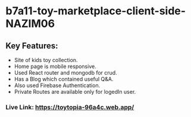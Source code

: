 # b7a11-toy-marketplace-client-side-NAZIM06

## Key Features:
* Site of kids toy collection.
* Home page is mobile responsive.
* Used React router and mongodb for crud.
* Has a Blog which contained useful Q&A.
* Also used Firebase Authentication.
* Private Routes are available only for logedIn user.


### Live Link:  https://toytopia-96a4c.web.app/